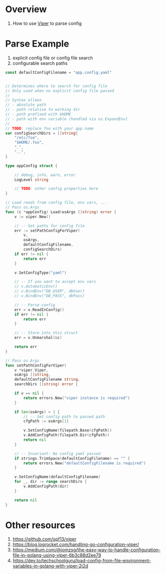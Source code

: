 # Overview
1. How to use [Viper](https://github.com/spf13/viper) to parse config


# Parse Example
1. explicit config file or config file search
1. configurable search paths
```go
const defaultConfigFilename = "app.config.yaml"


// Determines where to search for config file
// Only used when no explicit config file passed
//
// Syntax allows
// - absolute path
// - path relative to working dir
// - path prefixed with $HOME
// - path with env variable (handled via os.ExpandEnv)
//
// TODO: replace foo with your app name
var configSearchDirs = []string{
	"/etc/foo",
	"$HOME/.foo",
	".",
	"..",
}

type appConfig struct {

	// debug, info, warn, error
	LogLevel string

	// TODO: other config properties here
}

// Load reads from config file, env vars, ...
// Pass os.Args
func (c *appConfig) Load(osArgs []string) error {
	v := viper.New()

	// -- Set paths for config file
	err := setPathConfigForViper(
		v,
		osArgs,
		defaultConfigFilename,
		configSearchDirs)
	if err != nil {
		return err
	}

	v.SetConfigType("yaml")

	// -- If you want to accept env vars
	// v.AutomaticEnv()
	// v.BindEnv("DB_USER", dbUser)
	// v.BindEnv("DB_PASS", dbPass)

	// -- Parse config
	err = v.ReadInConfig()
	if err != nil {
		return err
	}

	// -- Store into this struct
	err = v.Unmarshal(&c)

	return err
}

// Pass os.Args
func setPathConfigForViper(
	v *viper.Viper,
	osArgs []string,
	defaultConfigFilename string,
	searchDirs []string) error {

	if v == nil {
		return errors.New("viper instance is required")
	}

	if len(osArgs) > 1 {
		// -- Set config path to passed path
		cfgPath := osArgs[1]

		v.SetConfigName(filepath.Base(cfgPath))
		v.AddConfigPath(filepath.Dir(cfgPath))
		return nil
	}

	// -- Invariant: No config yaml passed
	if strings.TrimSpace(defaultConfigFilename) == "" {
		return errors.New("defaultConfigFilename is required")
	}

	v.SetConfigName(defaultConfigFilename)
	for _, dir := range searchDirs {
		v.AddConfigPath(dir)
	}

	return nil
}
```


# Other resources
1. https://github.com/spf13/viper
1. https://blog.logrocket.com/handling-go-configuration-viper/
1. https://medium.com/@jomzsg/the-easy-way-to-handle-configuration-file-in-golang-using-viper-6b3c88d2ee79
1. https://dev.to/techschoolguru/load-config-from-file-environment-variables-in-golang-with-viper-2j2d